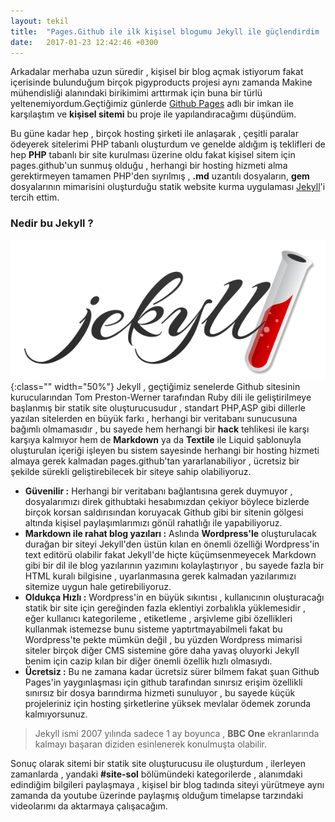 ```yaml
---
layout: tekil
title:  "Pages.Github ile ilk kişisel blogumu Jekyll ile güçlendirdim !"
date:   2017-01-23 12:42:46 +0300
---
```

Arkadalar merhaba uzun süredir , kişisel bir blog açmak istiyorum fakat içerisinde bulunduğum birçok pigyproducts projesi aynı zamanda Makine mühendisliği alanındaki birikimimi arttırmak için buna bir türlü yeltenemiyordum.Geçtiğimiz günlerde [Github Pages](https://pages.github.com "Github Pages") adlı bir imkan ile karşılaştım ve **kişisel sitemi** bu proje ile yapılandıracağımı düşündüm.

Bu güne kadar hep , birçok hosting şirketi ile anlaşarak , çeşitli paralar ödeyerek sitelerimi PHP tabanlı oluşturdum ve genelde aldığım iş teklifleri de hep **PHP** tabanlı bir site kurulması üzerine oldu fakat kişisel sitem için pages.github'un sunmuş olduğu , herhangi bir hosting hizmeti alma gerektirmeyen tamamen PHP'den sıyrılmış , **.md** uzantılı dosyaların, **gem** dosyalarının mimarisini oluşturduğu statik website kurma uygulaması [Jekyll](https://jekyllrb.com/ "Jekyll'in resmi sitesi")'i tercih ettim.

### Nedir bu Jekyll ?
![Jekyll Logosu Nasıl Gözüküyor ?](/yuklemeler/jekyll.png){:class="" width="50%"}
Jekyll , geçtiğimiz senelerde Github sitesinin kurucularından Tom Preston-Werner tarafından Ruby dili ile geliştirilmeye başlanmış bir statik site oluşturucusudur , standart PHP,ASP gibi dillerle yazılan sitelerden en büyük farkı , herhangi bir veritabanı sunucusuna bağımlı olmamasıdır , bu sayede hem herhangi bir **hack** tehlikesi ile karşı karşıya kalmıyor hem de **Markdown** ya da **Textile** ile Liquid şablonuyla oluşturulan içeriği işleyen bu sistem sayesinde herhangi bir hosting hizmeti almaya gerek kalmadan pages.github'tan yararlanabiliyor , ücretsiz bir şekilde sürekli geliştirebilecek bir siteye sahip olabiliyoruz.
<!--dahafazla-->
*   **Güvenilir :** Herhangi bir veritabanı bağlantısına gerek duymuyor , dosyalarımızı direk githubtaki hesabımızdan çekiyor böylece bizlerde birçok korsan saldırısından koruyacak Github gibi bir sitenin gölgesi altında kişisel paylaşımlarımızı gönül rahatlığı ile yapabiliyoruz.
*   **Markdown ile rahat blog yazıları :** Aslında **Wordpress'le** oluşturulacak durağan bir siteyi Jekyll'den üstün kılan en önemli özelliği Wordpress'in text editörü olabilir fakat Jekyll'de hiçte küçümsenmeyecek Markdown gibi bir dil ile blog yazılarının yazımını kolaylaştırıyor , bu sayede fazla bir HTML kuralı bilgisine , uyarlanmasına gerek kalmadan yazılarımızı sitemize uygun hale getirebiliyoruz.
*   **Oldukça Hızlı :** Wordpress'in en büyük sıkıntısı , kullanıcının oluşturacağı statik bir site için gereğinden fazla eklentiyi zorbalıkla yüklemesidir , eğer kullanıcı kategorileme , etiketleme , arşivleme gibi özellikleri kullanmak istemezse bunu sisteme yaptırtmayabilmeli fakat bu Wordpress'te pekte mümkün değil , bu yüzden Wordpress mimarisi siteler birçok diğer CMS sistemine göre daha yavaş oluyorki Jekyll benim için cazip kılan bir diğer önemli özellik hızlı olmasıydı.
*   **Ücretsiz :** Bu ne zamana kadar ücretsiz sürer bilmem fakat şuan Github Pages'in yaygınlaşması için github tarafından sınırsız erişim özellikli sınırsız bir dosya barındırma hizmeti sunuluyor , bu sayede küçük projeleriniz için hosting şirketlerine yüksek mevlalar ödemek zorunda kalmıyorsunuz.


> Jekyll ismi 2007 yılında sadece 1 ay boyunca , **BBC One** ekranlarında kalmayı başaran diziden esinlenerek konulmuşta olabilir.

Sonuç olarak sitemi bir statik site oluşturucusu ile oluşturdum , ilerleyen zamanlarda , yandaki **#site-sol** bölümündeki kategorilerde , alanımdaki edindiğim bilgileri paylaşmaya , kişisel bir blog tadında siteyi yürütmeye aynı zamanda da youtube üzerinde paylaşmış olduğum timelapse tarzındaki videolarımı da aktarmaya çalışacağım.
